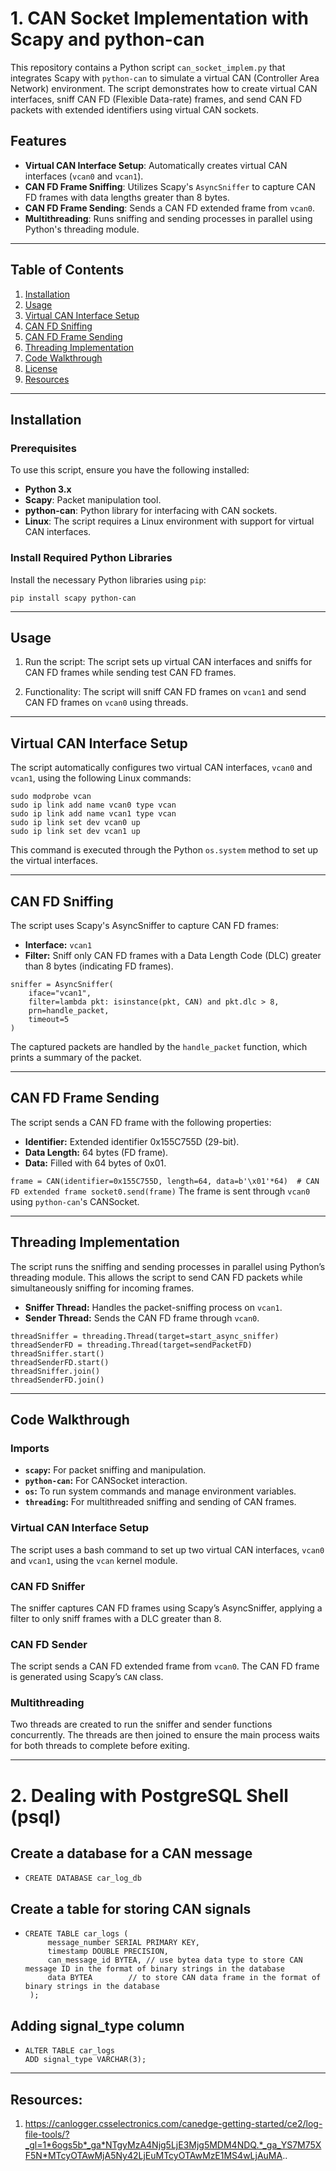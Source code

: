 # 1. CAN Socket Implementation with Scapy and python-can

This repository contains a Python script `can_socket_implem.py` that integrates Scapy with `python-can` to simulate a virtual CAN (Controller Area Network) environment. The script demonstrates how to create virtual CAN interfaces, sniff CAN FD (Flexible Data-rate) frames, and send CAN FD packets with extended identifiers using virtual CAN sockets.

## Features

- **Virtual CAN Interface Setup**: Automatically creates virtual CAN interfaces (`vcan0` and `vcan1`).
- **CAN FD Frame Sniffing**: Utilizes Scapy's `AsyncSniffer` to capture CAN FD frames with data lengths greater than 8 bytes.
- **CAN FD Frame Sending**: Sends a CAN FD extended frame from `vcan0`.
- **Multithreading**: Runs sniffing and sending processes in parallel using Python's threading module.

---

## Table of Contents

1. [Installation](#installation)
2. [Usage](#usage)
3. [Virtual CAN Interface Setup](#virtual-can-interface-setup)
4. [CAN FD Sniffing](#can-fd-sniffing)
5. [CAN FD Frame Sending](#can-fd-frame-sending)
6. [Threading Implementation](#threading-implementation)
7. [Code Walkthrough](#code-walkthrough)
8. [License](#license)
9. [Resources](#resources)

---

## Installation

### Prerequisites

To use this script, ensure you have the following installed:

- **Python 3.x**
- **Scapy**: Packet manipulation tool.
- **python-can**: Python library for interfacing with CAN sockets.
- **Linux**: The script requires a Linux environment with support for virtual CAN interfaces.

### Install Required Python Libraries

Install the necessary Python libraries using `pip`:

`pip install scapy python-can`

---
## Usage
1. Run the script:
The script sets up virtual CAN interfaces and sniffs for CAN FD frames while sending test CAN FD frames.

2. Functionality:
The script will sniff CAN FD frames on `vcan1` and send CAN FD frames on `vcan0` using threads.

---
## Virtual CAN Interface Setup
The script automatically configures two virtual CAN interfaces, `vcan0` and `vcan1`, using the following Linux commands:
````
sudo modprobe vcan
sudo ip link add name vcan0 type vcan
sudo ip link add name vcan1 type vcan
sudo ip link set dev vcan0 up
sudo ip link set dev vcan1 up
````

This command is executed through the Python `os.system` method to set up the virtual interfaces.

---
## CAN FD Sniffing
The script uses Scapy's AsyncSniffer to capture CAN FD frames:

- **Interface:** `vcan1`
- **Filter:** Sniff only CAN FD frames with a Data Length Code (DLC) greater than 8 bytes (indicating FD frames).
``````
sniffer = AsyncSniffer(
    iface="vcan1", 
    filter=lambda pkt: isinstance(pkt, CAN) and pkt.dlc > 8,
    prn=handle_packet,
    timeout=5
)
``````
The captured packets are handled by the `handle_packet` function, which prints a summary of the packet.

---
## CAN FD Frame Sending
The script sends a CAN FD frame with the following properties:

- **Identifier:** Extended identifier 0x155C755D (29-bit).
- **Data Length:** 64 bytes (FD frame).
- **Data:** Filled with 64 bytes of 0x01.
  
``
frame = CAN(identifier=0x155C755D, length=64, data=b'\x01'*64)  # CAN FD extended frame
socket0.send(frame)
``
The frame is sent through `vcan0` using `python-can`'s CANSocket.

---
## Threading Implementation
The script runs the sniffing and sending processes in parallel using Python’s threading module. This allows the script to send CAN FD packets while simultaneously sniffing for incoming frames.

- **Sniffer Thread:** Handles the packet-sniffing process on `vcan1`.
- **Sender Thread:** Sends the CAN FD frame through `vcan0`.
```
threadSniffer = threading.Thread(target=start_async_sniffer)
threadSenderFD = threading.Thread(target=sendPacketFD)
threadSniffer.start()
threadSenderFD.start()
threadSniffer.join()
threadSenderFD.join()
```
---
## Code Walkthrough
### Imports
- **`scapy`:** For packet sniffing and manipulation.
- **`python-can`:** For CANSocket interaction.
- **`os`:** To run system commands and manage environment variables.
- **`threading`:** For multithreaded sniffing and sending of CAN frames.

### Virtual CAN Interface Setup
The script uses a bash command to set up two virtual CAN interfaces, `vcan0` and `vcan1`, using the `vcan` kernel module.

### CAN FD Sniffer
The sniffer captures CAN FD frames using Scapy’s AsyncSniffer, applying a filter to only sniff frames with a DLC greater than 8.

### CAN FD Sender
The script sends a CAN FD extended frame from `vcan0`. The CAN FD frame is generated using Scapy’s `CAN` class.

### Multithreading
Two threads are created to run the sniffer and sender functions concurrently. The threads are then joined to ensure the main process waits for both threads to complete before exiting.

---
# 2. Dealing with PostgreSQL Shell (psql)
## **Create a database for a CAN message**
- `CREATE DATABASE car_log_db`
## **Create a table for storing CAN signals**
- ```
  CREATE TABLE car_logs (
       message_number SERIAL PRIMARY KEY,
       timestamp DOUBLE PRECISION,
       can_message_id BYTEA, // use bytea data type to store CAN message ID in the format of binary strings in the database
       data BYTEA        // to store CAN data frame in the format of binary strings in the database
   );
  ```
## **Adding signal_type column**
- ```
  ALTER TABLE car_logs
  ADD signal_type VARCHAR(3);
  ```
---
## Resources: 
1. https://canlogger.csselectronics.com/canedge-getting-started/ce2/log-file-tools/?_gl=1*6ogs5b*_ga*NTgyMzA4Njg5LjE3Mjg5MDM4NDQ.*_ga_YS7M75XF5N*MTcyOTAwMjA5Ny42LjEuMTcyOTAwMzE1MS4wLjAuMA..
